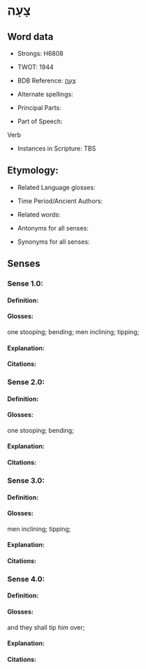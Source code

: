 # צָעָה

<!-- Status: S2="NeedsEdits" -->
<!-- Lexica used for edits:   -->

## Word data

* Strongs: H6808

* TWOT: 1944

* BDB Reference: [צָעָה](rc://en/bdb/dict/r.cz.aa)

* Alternate spellings:

* Principal Parts:

* Part of Speech:

Verb

* Instances in Scripture: TBS

## Etymology:

* Related Language glosses:

* Time Period/Ancient Authors:

* Related words:

* Antonyms for all senses:

* Synonyms for all senses:

## Senses

### Sense 1.0:

#### Definition:

#### Glosses:

one stooping; bending; men inclining; tipping; 

#### Explanation:

#### Citations:



### Sense 2.0:

#### Definition:

#### Glosses:

one stooping; bending; 

#### Explanation:

#### Citations:



### Sense 3.0:

#### Definition:

#### Glosses:

men inclining; tipping; 

#### Explanation:

#### Citations:



### Sense 4.0:

#### Definition:

#### Glosses:

and they shall tip him over; 

#### Explanation:

#### Citations:



